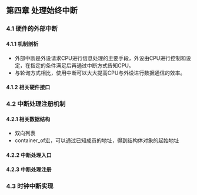 ## 第四章 处理始终中断

### 4.1 硬件的外部中断

#### 4.1.1 机制剖析

- 外部中断是外设请求CPU进行信息处理的主要手段，外设由CPU进行控制和设定，在指定的条件满足后再通过中断方式告知CPU。
- 与轮询方式相比，使用中断可以大大提高CPU与外设进行数据通信的效率。

#### 4.1.2 相关硬件接口

### 4.2 中断处理注册机制

#### 4.2.1 相关数据结构

- 双向列表
- container_of宏，可以通过已知成员的地址，得到结构体对象的起始地址

#### 4.2.2 中断处理入口

#### 4.2.3 中断处理注册

### 4.3 时钟中断实现

